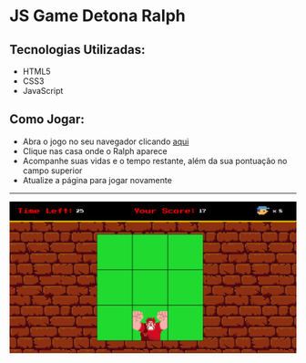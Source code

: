 # JS Game Detona Ralph


## Tecnologias Utilizadas:

- HTML5
- CSS3
- JavaScript

## Como Jogar: 

- Abra o jogo no seu navegador clicando [aqui](https://nataliabrunelli.github.io/jogo-detona-ralph/)
- Clique nas casa onde o Ralph aparece
- Acompanhe suas vidas e o tempo restante, além da sua pontuação no campo superior
- Atualize a página para jogar novamente


---
![Ralph](./src/img/jogo.png)
